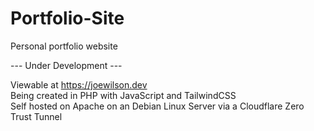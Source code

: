# Portfolio-Site
Personal portfolio website

--- Under Development ---

Viewable at https://joewilson.dev<br>
Being created in PHP with JavaScript and TailwindCSS\
Self hosted on Apache on an Debian Linux Server via a Cloudflare Zero Trust Tunnel
